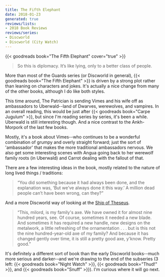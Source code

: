 ```yaml
---
title: The Fifth Elephant
date: 2018-01-23
generated: true
reviews/lists:
- 2018 Book Reviews
reviews/series:
- Discworld
- Discworld (City Watch)
---
```

{{< goodreads book="The Fifth Elephant" cover="true" >}}

> So this is diplomacy. It’s like lying, only to a better class of people.

More than most of the Guards series (or Discworld in general), {{< goodreads book="The Fifth Elephant" >}} is driven by a strong plot rather than leaning on characters and jokes. It's actually a nice change from many of the other books, although I do like both styles.  

<!--more-->

This time around, The Patrician is sending Vimes and his wife off as ambassadors to Uberwald--land of Dwarves, werewolves, and vampires. In an overall reading, this would be just after {{< goodreads book="Carpe Jugulum" >}}, but since I'm reading series by series, it's been a while. Uberwald is still interesting though. And a nice contrast to the Ankh-Morpork of the last few books.  

Mostly, it's a book about Vimes--who continues to be a wonderful combination of grumpy and overly straight forward; just the sort of 'ambassador' that makes the more traditional ambassadors nervous. We also get some interesting scenes with Angua going back to her werewolf family roots (in Uberwald) and Carrot dealing with the fallout of that.  

There are a few interesting ideas in the book, mostly related to the nature of long lived things / traditions:  

> “You did something because it had always been done, and the explanation was, ‘But we’ve always done it this way.’ A million dead people can’t have been wrong, can they?”

And a more Discworld way of looking at the [Ship of Theseus](https://en.wikipedia.org/wiki/Ship_of_Theseus).  

> “This, milord, is my family's axe. We have owned it for almost nine hundred years, see. Of course, sometimes it needed a new blade. And sometimes it has required a new handle, new designs on the metalwork, a little refreshing of the ornamentation . . . but is this not the nine hundred-year-old axe of my family? And because it has changed gently over time, it is still a pretty good axe, y'know. Pretty good.”

It's definitely a different sort of book than the early Discworld books--much more serious and darker--and we're drawing to the end of the subseries (3 left: {{< goodreads book="Night Watch" >}}, {{< goodreads book="Thud!" >}}, and {{< goodreads book="Snuff" >}}). I'm curious where it will go next.  


